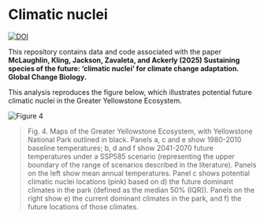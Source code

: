 # Climatic nuclei

[![DOI](https://zenodo.org/badge/979414017.svg)](https://doi.org/10.5281/zenodo.15358377)

This repository contains data and code associated with the paper **McLaughlin, Kling, Jackson, Zavaleta, and Ackerly (2025) Sustaining species of the future: ‘climatic nuclei’ for climate change adaptation. Global Change Biology.**

This analysis reproduces the figure below, which illustrates potential future climatic nuclei in the Greater Yellowstone Ecosystem.

![Figure 4](figures/gye.png)

> Fig. 4. Maps of the Greater Yellowstone Ecosystem, with Yellowstone National Park outlined in black.  Panels a, c and e show 1980-2010 baseline temperatures; b, d and f show 2041-2070 future temperatures under a SSP585 scenario (representing the upper boundary of the range of scenarios described in the literature). Panels on the left show mean annual temperatures. Panel c shows potential climatic nuclei locations (pink) based on d) the future dominant climates in the park (defined as the median 50% (IQR)). Panels on the right show e) the current dominant climates in the park, and f) the future locations of those climates. 

